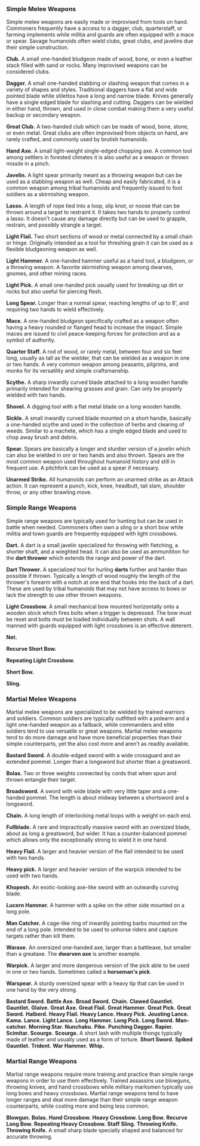 ### Simple Melee Weapons

Simple melee weapons are easily made or improvised from tools on hand. Commoners frequently have a access to a dagger, club, quarterstaff, or farming implements while militia and guards are often equipped with a mace or spear. Savage humanoids often wield clubs, great clubs, and javelins due their simple construction.

**Club.** A small one-handed bludgeon made of wood, bone, or even a leather stack filled with sand or rocks. Many improvised weapons can be considered clubs.

**Dagger.** A small one-handed stabbing or slashing weapon that comes in a variety of shapes and styles. Traditional daggers have a flat and wide pointed blade while stilettos have a long and narrow blade. Knives generally have a single edged blade for slashing and cutting. Daggers can be wielded in either hand, thrown, and used in close combat making them a very useful backup or secondary weapon.

**Great Club.** A two-handed club which can be made of wood, bone, stone, or even metal. Great clubs are often improvised from objects on hand, are rarely crafted, and commonly used by brutish humanoids.

**Hand Axe.** A small light-weight single-edged chopping axe. A common tool among settlers in forested climates it is also useful as a weapon or thrown missile in a pinch.

**Javelin.** A light spear primarily meant as a throwing weapon but can be used as a stabbing weapon as well. Cheap and easily fabricated, it is a common weapon among tribal humanoids and frequently issued to foot soldiers as a skirmishing weapon.

**Lasso.** A length of rope tied into a loop, slip knot, or noose that can be thrown around a target to restraint it. It takes two hands to properly control a lasso. It doesn't cause any damage directly but can be used to grapple, restrain, and possibly strangle a target.

**Light Flail.** Two short sections of wood or metal connected by a small chain or hinge. Originally intended as a tool for threshing grain it can be used as a flexible bludgeoning weapon as well.

**Light Hammer.** A one-handed hammer useful as a hand tool, a bludgeon, or a throwing weapon. A favorite skirmishing weapon among dwarves, gnomes, and other mining races.

**Light Pick.** A small one-handed pick usually used for breaking up dirt or rocks but also useful for piercing flesh.

**Long Spear.** Longer than a normal spear, reaching lengths of up to 8', and requiring two hands to wield effectively.

**Mace.** A one-handed bludgeon specifically crafted as a weapon often having a heavy rounded or flanged head to increase the impact. Simple maces are issued to civil peace-keeping forces for protection and as a symbol of authority.

**Quarter Staff.** A rod of wood, or rarely metal, between four and six feet long, usually as tall as the wielder, that can be wielded as a weapon in one or two hands. A very common weapon among peasants, pilgrims, and monks for its versatility and simple craftsmanship.

**Scythe.** A sharp inwardly curved blade attached to a long wooden handle primarily intended for shearing grasses and grain. Can only be properly wielded with two hands.

**Shovel.** A digging tool with a flat metal blade on a long wooden handle.

**Sickle.** A small inwardly curved blade mounted on a short handle, basically a one-handed scythe and used in the collection of herbs and clearing of weeds. Similar to a machete, which has a single edged blade and used to chop away brush and debris. 

**Spear.** Spears are basically a longer and sturdier version of a javelin which can also be wielded in onr or two hands and also thrown. Spears are the most common weapon used throughout humanoid history and still in frequent use. A pitchfork can be used as a spear if necessary.

**Unarmed Strike.** All humanoids can perform an unarmed strike as an Attack action. It can represent a punch, kick, knee, headbutt, tail slam, shoulder throw, or any other brawling move.


### Simple Range Weapons

Simple range weapons are typically used for hunting but can be used in battle when needed. Commoners often own a sling or a short bow while militia and town guards are frequently equipped with light crossbows.


**Dart.** A dart is a small javelin specialized for throwing with fletching, a shorter shaft, and a wieghted head. It can also be used as ammunititon for the **dart thrower** which extends the range and power of the dart.

**Dart Thrower.** A specialized tool for hurling **darts** further and harder than possible if thrown. Typically a length of wood roughly the length of the thrower's forearm with a notch at one end that hooks into the back of a dart. These are used by tribal humanoids that may not have access to bows or lack the strength to use other thrown weapons.

**Light Crossbow.** A small mechanical bow mounted horizontally onto a wooden stock which fires bolts when a trigger is depressed. The bow must be reset and bolts must be loaded individually between shots. A wall manned with guards equipped with light crossbows is an effective deterent.

**Net.**

**Recurve Short Bow.**

**Repeating Light Crossbow.**

**Short Bow.**

**Sling.**

### Martial Melee Weapons

Martial melee weapons are specialized to be wielded by trained warriors and soldiers. Common soldiers are typically outfitted with a polearm and a light one-handed weapon as a fallback, while commanders and elite soldiers tend to use versatile or great weapons. Martial melee weapons tend to do more damage and have more beneficial properties than their simple counterparts, yet the also cost more and aren't as readily available.

**Bastard Sword.** A double-edged sword with a wide crossguard and an extended pommel. Longer than a longsword but shorter than a greatsword.

**Bolas.** Two or three weights connected by cords that when spun and thrown entangle their target.

**Broadsword.** A sword with wide blade with very little taper and a one-handed pommel. The length is about midway between a shortsword and a longsword.

**Chain.** A long length of interlocking metal loops with a weight on each end.

**Fullblade.** A rare and impractically massive sword with an oversized blade, about as long a greatsword, but wider. It has a counter-balanced pommel which allows only the exceptionally strong to wield it in one hand.

**Heavy Flail.** A larger and heavier version of the flail intended to be used with two hands.

**Heavy pick.** A larger and heavier version of the warpick intended to be used with two hands.

**Khopesh.** An exotic-looking axe-like sword with an outwardly curving blade.

**Lucern Hammer.** A hammer with a spike on the other side mounted on a long pole.

**Man Catcher.** A cage-like ring of inwardly pointing barbs mounted on the end of a long pole. Intended to be used to unhorse riders and capture targets rather than kill them.

**Waraxe.** An oversized one-handed axe, larger than a battleaxe, but smaller than a greataxe. The **dwarven axe** is another example.

**Warpick.** A larger and more dangerous version of the pick able to be used in one or two hands. Sometimes called a **horseman's pick**.

**Warspear.** A sturdy oversized spear with a heavy tip that can be used in one hand by the very strong. 

**Bastard Sword.**
**Battle Axe.**
**Broad Sword.**
**Chain.**
**Clawed Gauntlet.**
**Gauntlet.**
**Glaive.**
**Great Axe.**
**Great Flail.**
**Great Hammer.**
**Great Pick.**
**Great Sword.**
**Halberd.**
**Heavy Flail.**
**Heavy Lance.**
**Heavy Pick.**
**Jousting Lance.**
**Kama.**
**Lance.**
**Light Lance.**
**Long Hammer.**
**Long Pick.**
**Long Sword.**
**Man-catcher.**
**Morning Star.**
**Nunchaku.**
**Pike.**
**Punching Dagger.**
**Rapier.**
**Scimitar.**
**Scourge.**
**Scourge.** A short lash with multiple thongs typically made of leather and usually used as a form of torture.
**Short Sword.**
**Spiked Gauntlet.**
**Trident.**
**War Hammer.**
**Whip.**


### Martial Range Weapons

Martial range weapons require more training and practice than simple range weapons in order to use them effectively. Trained assassins use blowguns, throwing knives, and hand crossbows while military marksmen typically use long bows and heavy crossbows. Martial range weapons tend to have longer ranges and deal more damage than their simple range weapon counterparts, while costing more and being less common.

**Blowgun.**
**Bolas.**
**Hand Crossbow.**
**Heavy Crossbow.**
**Long Bow.**
**Recurve Long Bow.**
**Repeating Heavy Crossbow.**
**Staff Sling.**
**Throwing Knife.**
**Throwing Knife.** A small sharp blade specially shaped and balanced for accurate throwing.
